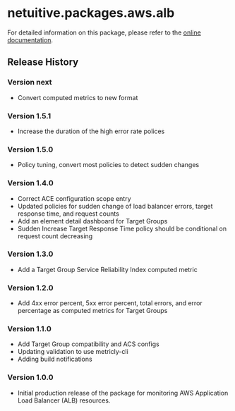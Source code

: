# netuitive.packages.aws.alb

For detailed information on this package, please refer to the [online documentation](https://help.netuitive.com/Content/Integrations/aws.htm).

## Release History

### Version next

* Convert computed metrics to new format

### Version 1.5.1

* Increase the duration of the high error rate polices

### Version 1.5.0

* Policy tuning, convert most policies to detect sudden changes

### Version 1.4.0

* Correct ACE configuration scope entry
* Updated policies for sudden change of load balancer errors, target response time, and request counts
* Add an element detail dashboard for Target Groups
* Sudden Increase Target Response Time policy should be conditional on request count decreasing

### Version 1.3.0

* Add a Target Group Service Reliability Index computed metric

### Version 1.2.0

* Add 4xx error percent, 5xx error percent, total errors, and error percentage as computed metrics for Target Groups

### Version 1.1.0

* Add Target Group compatibility and ACS configs
* Updating validation to use metricly-cli
* Adding build notifications

### Version 1.0.0

* Initial production release of the package for monitoring AWS Application Load Balancer (ALB) resources.

